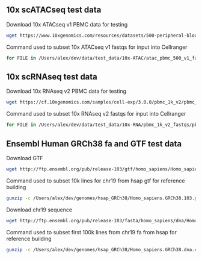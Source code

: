 ## 10x scATACseq test data

Download 10x ATACseq v1 PBMC data for testing

``` sh
wget https://www.10xgenomics.com/resources/datasets/500-peripheral-blood-mononuclear-cells-pbm-cs-from-a-healthy-donor-v-1-0-1.2.0
```

Command used to subset 10x ATACseq v1 fastqs for input into Cellranger

``` sh
for FILE in /Users/alex/dev/data/test_data/10x-ATAC/atac_pbmc_500_v1_fastqs//atac_pbmc_500_v1_S1_L001_*; do gunzip -c $FILE |  head -n 500000 | gzip > /Users/alex/dev/repos/luslab-nf-sc-multi-omic/tests/test_data/10x-ATAC/fastqs/sub_"$(basename "$FILE")"; done
```

## 10x scRNAseq test data

Download 10x RNAseq v2 PBMC data for testing

``` sh
wget https://cf.10xgenomics.com/samples/cell-exp/3.0.0/pbmc_1k_v2/pbmc_1k_v2_fastqs.tar
```

Command used to subset 10x RNAseq v2 fastqs for input into Cellranger 

``` sh
for FILE in /Users/alex/dev/data/test_data/10x-RNA/pbmc_1k_v2_fastqs/pbmc_1k_v2_S1_L001_*; do gunzip -c $FILE |  head -n 500000 | gzip > /Users/alex/dev/repos/luslab-nf-sc-multi-omic/tests/test_data/10x-RNA/fastqs/sub_"$(basename "$FILE")"; done
```

## Ensembl Human GRCh38 fa and GTF test data

Download GTF

``` sh
wget http://ftp.ensembl.org/pub/release-103/gtf/homo_sapiens/Homo_sapiens.GRCh38.103.gtf.gz
```

Command used to subset 10k lines for chr19 from hsap gtf for reference building

``` sh
gunzip -c /Users/alex/dev/genomes/hsap_GRCh38/Homo_sapiens.GRCh38.103.gtf.gz | awk '/^19/' | head -10000 | gzip > /Users/alex/dev/repos/luslab-nf-sc-multi-omic/test_data/genomes/hsap/chr19_10k.gtf.gz
```

Download chr19 sequence

``` sh
wget http://ftp.ensembl.org/pub/release-103/fasta/homo_sapiens/dna/Homo_sapiens.GRCh38.dna_rm.chromosome.19.fa.gz
```

Command used to subset first 100k lines from chr19 fa from hsap for reference building

``` sh
gunzip -c /Users/alex/dev/genomes/hsap_GRCh38/Homo_sapiens.GRCh38.dna.chromosome.19.fa.gz | head -100000 | gzip > /Users/alex/dev/repos/luslab-nf-sc-multi-omic/test_data/genomes/hsap/chr19_100k.fa.gz
```



